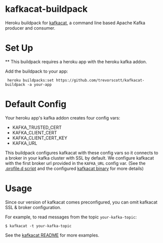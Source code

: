 kafkacat-buildpack
========

Heroku buildpack for [kafkacat](https://github.com/edenhill/kafkacat), a command line based Apache Kafka producer and consumer.

# Set Up

** This buildpack requires a heroku app with the heroku kafka addon.

Add the buildpack to your app:

```
 heroku buildpacks:set https://github.com/trevorscott/kafkacat-buildpack -a your-app
```

# Default Config

Your heroku app's kafka addon creates four config vars:

 * KAFKA_TRUSTED_CERT
 * KAFKA_CLIENT_CERT
 * KAFKA_CLIENT_CERT_KEY
 * KAFKA_URL
 
This buildpack configures kafkacat with these config vars so it connects to a broker in your kafka cluster with SSL by default. We configure kafkacat with the first broker url provided in the `KAFKA_URL` config var. (See the [.profile.d script](/.profile.d/000-kafkacat.sh) and the configured [kafkacat binary](/bin/app/kafkacat) for more details)

# Usage

Since our version of kafkacat comes preconfigured, you can omit kafkacat SSL & broker configuration. 

For example, to read messages from the topic `your-kafka-topic`:

```
$ kafkacat -t your-kafka-topic
```

See the [kafkacat README](https://github.com/edenhill/kafkacat) for more examples.

